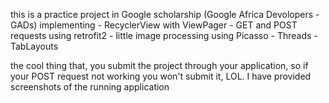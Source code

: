 this is a practice project in Google scholarship (Google Africa Devolopers - GADs) 
implementing - RecyclerView with ViewPager
             - GET and POST requests using retrofit2
             - little image processing using Picasso
             - Threads
             - TabLayouts
             
 the cool thing that, you submit the project through your application, so if your POST request not working you won't submit it, LOL.
  I have provided screenshots of the running application
